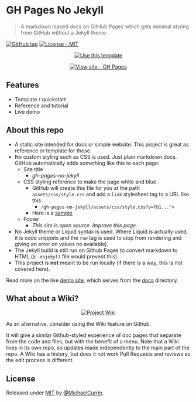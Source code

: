 # GH Pages No Jekyll
> A markdown-based docs on GitHub Pages which gets minimal styling from GitHub without a Jekyll theme

[![GitHub tag](https://img.shields.io/github/tag/MichaelCurrin/gh-pages-no-jekyll?include_prereleases=&sort=semver)](https://github.com/MichaelCurrin/gh-pages-no-jekyll/releases/)
[![License - MIT](https://img.shields.io/badge/License-MIT-blue)](#license)


<div align="center">

[![Use this template](https://img.shields.io/badge/Use_this_template-2ea44f?style=for-the-badge&logo=github)](https://github.com/MichaelCurrin/gh-pages-no-jekyll/generate)

[![View site - GH Pages](https://img.shields.io/badge/View_site-GH_Pages-2ea44f?style=for-the-badge)](https://michaelcurrin.github.io/gh-pages-no-jekyll/)

</div>


## Features

- Template / quickstart
- Reference and tutorial
- Live demo


## About this repo

<!-- TODO move to docs -->

- A static site intended for docs or simple website. This project is great as reference or template for those.
- No custom styling such as CSS is used. Just plain markdown docs. GitHub automatically adds something like this to each page:
    - Site title
        - _gh-pages-no-jekyll_
    - CSS styling reference to make the page white and blue.
        - GitHub will create this file for you at the path `assets/css/style.css` and add a `link` stylesheet tag to a URL like this:
            - `/gh-pages-no-jekyll/assets/css/style.css?v=fb1...">`
        - Here is a [sample](https://michaelcurrin.github.io/gh-pages-no-jekyll/assets/css/style.css)
    - Footer
        - _This site is open source. Improve this page._
- No Jekyll theme or Liquid syntax is used. Where Liquid is actually used, it is code snippets and the `raw` tag is used to stop from rendering and giving an error on values no available).
- The Jekyll build is still run on Github Pages to convert markdown to HTML (a `.nojekyll` file would prevent this). 
- This project is **not** meant to be run locally (if there is a way, this is not covered here).

Read more on the live [demo site](https://michaelcurrin.github.io/gh-pages-no-jekyll/), which serves from the [docs](/docs/) directory.


## What about a Wiki?

<div align="center">

[![Project Wiki](https://img.shields.io/badge/Wiki-blue?style=for-the-badge)](https://github.com/MichaelCurrin/gh-pages-no-jekyll/wiki)

</div>

As an alternative, consider using the Wiki feature on Github.

It will give a similar Github-styled experience of doc pages that separate from the code and files, but with the benefit of a menu. Note that a Wiki lives in its own repo, so updates made independently to the main part of the repo. A Wiki has a history, but does it not work Pull Requests and reviews so the edit process is different.


## License

Released under [MIT](/LICENSE) by [@MichaelCurrin](https://github.com/MichaelCurrin).
